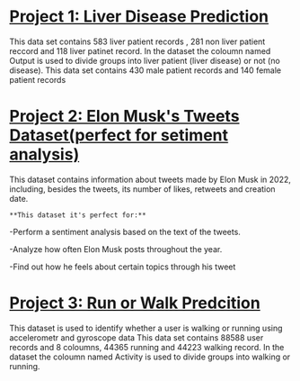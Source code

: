 # [Project 1: Liver Disease Prediction](https://github.com/vishnuptr1/Liver-Disease-Prediction.git)

This data set contains 583 liver patient records , 281 non liver patient reccord and 118 liver patinet record. In the dataset the coloumn named Output is used to divide groups into liver patient (liver disease) or not (no disease). This data set contains 430 male patient records and 140 female patient records


# [Project 2: Elon Musk's Tweets Dataset(perfect for setiment analysis)](https://github.com/vishnuptr1/Elon-musk.git)

This dataset contains information about tweets made by Elon Musk in 2022, including, besides the tweets, its number of likes, retweets and creation date.

 	**This dataset it's perfect for:**

-Perform a sentiment analysis based on the text of the tweets.

-Analyze how often Elon Musk posts throughout the year.

-Find out how he feels about certain topics through his tweet

# [Project 3: Run or Walk Predcition ](https://github.com/vishnuptr1/walkrun.git)

This dataset is used to identify whether a user is walking or running using accelerometr and gyroscope data
This data set contains 88588 user records and 8 coloumns, 44365 running and 44223 walking record. In the dataset the coloumn named Activity is used to divide groups into walking or running.

